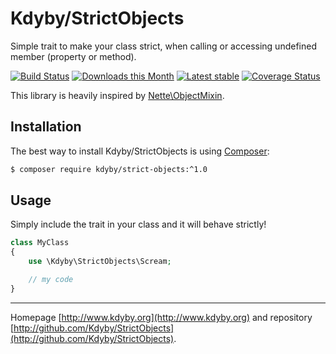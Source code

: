 Kdyby/StrictObjects
======

Simple trait to make your class strict, when calling or accessing undefined member (property or method).

[![Build Status](https://travis-ci.org/Kdyby/StrictObjects.svg?branch=1.0)](https://travis-ci.org/Kdyby/StrictObjects)
[![Downloads this Month](https://img.shields.io/packagist/dm/kdyby/strict-objects.svg)](https://packagist.org/packages/kdyby/strict-objects)
[![Latest stable](https://img.shields.io/packagist/v/kdyby/strict-objects.svg)](https://packagist.org/packages/kdyby/strict-objects)
[![Coverage Status](https://coveralls.io/repos/github/Kdyby/StrictObjects/badge.svg?branch=master)](https://coveralls.io/github/Kdyby/StrictObjects?branch=master)

This library is heavily inspired by [Nette\ObjectMixin](https://github.com/nette/utils/blob/e8749e5417bf22b0bd999d4b49ee799a5bad5fb9/src/Utils/ObjectMixin.php).

Installation
------------

The best way to install Kdyby/StrictObjects is using  [Composer](http://getcomposer.org/):

```sh
$ composer require kdyby/strict-objects:^1.0
```

Usage
-----

Simply include the trait in your class and it will behave strictly!

```php
class MyClass
{
	use \Kdyby\StrictObjects\Scream;

	// my code
}
```

-----

Homepage [http://www.kdyby.org](http://www.kdyby.org) and repository [http://github.com/Kdyby/StrictObjects](http://github.com/Kdyby/StrictObjects).
